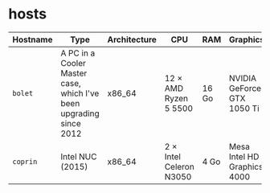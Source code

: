 # hosts

| Hostname | Type | Architecture | CPU | RAM | Graphics |
|----------|----------|----------|-------|------|---|
| `bolet` | A PC in a Cooler Master case, which I've been upgrading since 2012 | x86_64 | 12 × AMD Ryzen 5 5500 | 16 Go | NVIDIA GeForce GTX 1050 Ti |
| `coprin` | Intel NUC (2015) | x86_64 | 2 × Intel Celeron N3050 | 4 Go | Mesa Intel HD Graphics 4000 |
